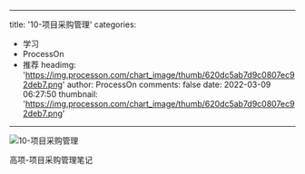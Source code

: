 
---
title: '10-项目采购管理'
categories: 
 - 学习
 - ProcessOn
 - 推荐
headimg: 'https://img.processon.com/chart_image/thumb/620dc5ab7d9c0807ec92deb7.png'
author: ProcessOn
comments: false
date: 2022-03-09 06:27:50
thumbnail: 'https://img.processon.com/chart_image/thumb/620dc5ab7d9c0807ec92deb7.png'
---

<div>   
<img class="thumb" alt="10-项目采购管理" src="https://img.processon.com/chart_image/thumb/620dc5ab7d9c0807ec92deb7.png" referrerpolicy="no-referrer">
<p>高项-项目采购管理笔记</p>  
</div>
            